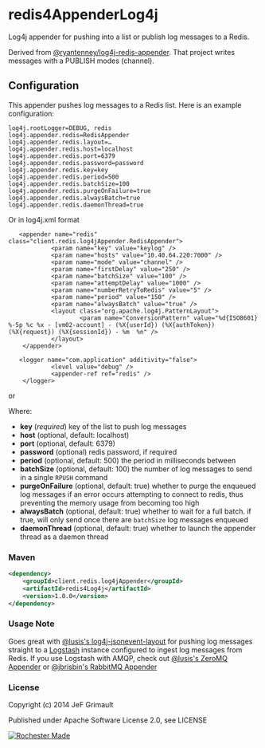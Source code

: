 # redis4AppenderLog4j

Log4j appender for pushing into a list or publish log messages to a Redis.

Derived from [@ryantenney/log4j-redis-appender](https://github.com/ryantenney/log4j-redis-appender). That project writes messages with a PUBLISH modes (channel).

## Configuration

This appender pushes log messages to a Redis list. Here is an example configuration:

    log4j.rootLogger=DEBUG, redis
    log4j.appender.redis=RedisAppender
    log4j.appender.redis.layout=…
    log4j.appender.redis.host=localhost
    log4j.appender.redis.port=6379
    log4j.appender.redis.password=password
    log4j.appender.redis.key=key
    log4j.appender.redis.period=500
    log4j.appender.redis.batchSize=100
    log4j.appender.redis.purgeOnFailure=true
    log4j.appender.redis.alwaysBatch=true
    log4j.appender.redis.daemonThread=true

Or in log4j.xml format

       <appender name="redis" class="client.redis.log4jAppender.RedisAppender">
                <param name="key" value="keylog" />
                <param name="hosts" value="10.40.64.220:7000" />
                <param name="mode" value="channel" />
                <param name="firstDelay" value="250" />
                <param name="batchSize" value="100" />
                <param name="attemptDelay" value="1000" />
                <param name="numberRetryToRedis" value="5" />
                <param name="period" value="150" />
                <param name="alwaysBatch" value="true" />
                <layout class="org.apache.log4j.PatternLayout">
                        <param name="ConversionPattern" value="%d{ISO8601} %-5p %c %x - [vm02-account] - (%X{userId}) (%X{authToken}) (%X{request}) (%X{sessionId}) - %m  %n" />
                </layout>
        </appender>

       <logger name="com.application" additivity="false">
                <level value="debug" />
                <appender-ref ref="redis" />
        </logger>
or
       <root>
                <priority value="info" />
                <appender-ref ref="redis" />
                <appender-ref ref="console" />
        </root>


Where:

* **key** (_required_) key of the list to push log messages
* **host** (optional, default: localhost)
* **port** (optional, default: 6379)
* **password** (optional) redis password, if required
* **period** (optional, default: 500) the period in milliseconds between 
* **batchSize** (optional, default: 100) the number of log messages to send in a single `RPUSH` command
* **purgeOnFailure** (optional, default: true) whether to purge the enqueued log messages if an error occurs attempting to connect to redis, thus preventing the memory usage from becoming too high
* **alwaysBatch** (optional, default: true) whether to wait for a full batch. if true, will only send once there are `batchSize` log messages enqueued
* **daemonThread** (optional, default: true) whether to launch the appender thread as a daemon thread

### Maven

```xml
<dependency>
	<groupId>client.redis.log4jAppender</groupId>
	<artifactId>redis4Log4j</artifactId>
	<version>1.0.0</version>
</dependency>
```

### Usage Note

Goes great with [@lusis's log4j-jsonevent-layout](https://github.com/lusis/log4j-jsonevent-layout) for pushing log messages straight to a [Logstash](https://github.com/logstash/logstash) instance configured to ingest log messages from Redis. If you use Logstash with AMQP, check out [@lusis's ZeroMQ Appender](https://github.com/lusis/zmq-appender) or [@jbrisbin's RabbitMQ Appender](https://github.com/jbrisbin/vcloud/tree/master/amqp-appender)

### License

Copyright (c) 2014 JeF Grimault

Published under Apache Software License 2.0, see LICENSE

[![Rochester Made](http://rochestermade.com/media/images/rochester-made-dark-on-light.png)](http://rochestermade.com)
